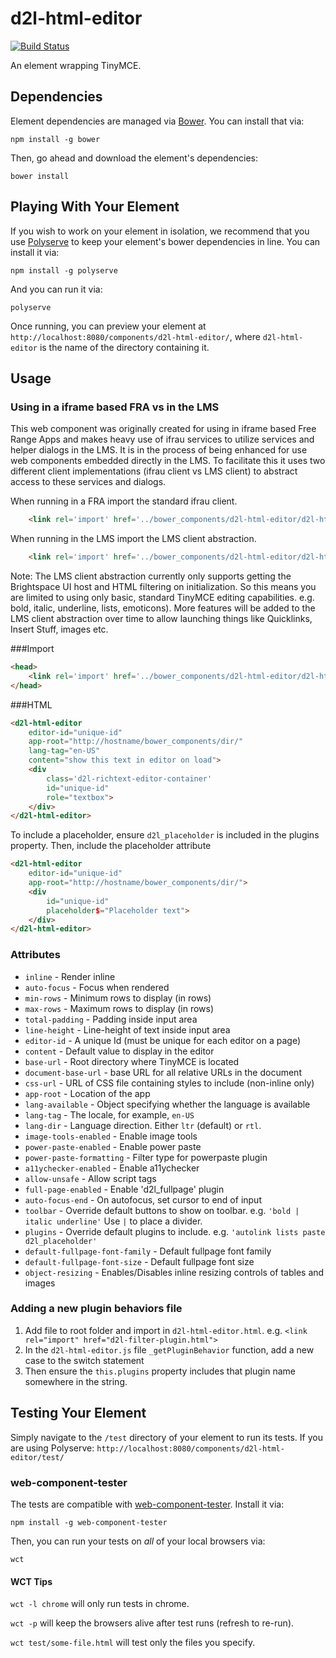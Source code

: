 
# d2l-html-editor

[![Build Status](https://travis-ci.com/Brightspace/d2l-html-editor.svg?token=z1N1ibLo45u7EF4sGt3Y&branch=master)](https://travis-ci.com/Brightspace/d2l-html-editor)

An element wrapping TinyMCE.

## Dependencies

Element dependencies are managed via [Bower](http://bower.io/). You can
install that via:

    npm install -g bower

Then, go ahead and download the element's dependencies:

    bower install


## Playing With Your Element

If you wish to work on your element in isolation, we recommend that you use
[Polyserve](https://github.com/PolymerLabs/polyserve) to keep your element's
bower dependencies in line. You can install it via:

    npm install -g polyserve

And you can run it via:

    polyserve

Once running, you can preview your element at
`http://localhost:8080/components/d2l-html-editor/`, where `d2l-html-editor` is the name of the directory containing it.


## Usage
### Using in a iframe based FRA vs in the LMS
This web component was originally created for using in iframe based Free Range Apps and makes heavy use of ifrau services to utilize services and helper dialogs in the LMS.  It is in the process of being enhanced for use web components embedded directly in the LMS. To facilitate this it uses two different client implementations (ifrau client vs LMS client) to abstract access to these services and dialogs.

When running in a FRA import the standard ifrau client.

```html
    <link rel='import' href='../bower_components/d2l-html-editor/d2l-html-editor-client-framed.html' />
```

When running in the LMS import the LMS client abstraction.

```html
    <link rel='import' href='../bower_components/d2l-html-editor/d2l-html-editor-client.html' />
```

Note: The LMS client abstraction currently only supports getting the Brightspace UI host and HTML filtering on initialization. So this means you are limited to using only basic, standard TinyMCE editing capabilities. e.g. bold, italic, underline, lists, emoticons). More features will be added to the LMS client abstraction over time to allow launching things like Quicklinks, Insert Stuff, images etc.

###Import
```html
<head>
    <link rel='import' href='../bower_components/d2l-html-editor/d2l-html-editor.html' />
</head>
```

###HTML
```html
<d2l-html-editor
	editor-id="unique-id"
    app-root="http://hostname/bower_components/dir/"
    lang-tag="en-US"
    content="show this text in editor on load">
    <div
        class='d2l-richtext-editor-container'
        id="unique-id"
        role="textbox">
    </div>
</d2l-html-editor>
```
To include a placeholder, ensure `d2l_placeholder` is included in the plugins property. Then, include the placeholder attribute
```html
<d2l-html-editor
	editor-id="unique-id"
    app-root="http://hostname/bower_components/dir/">
    <div
        id="unique-id"
        placeholder$="Placeholder text">
    </div>
</d2l-html-editor>
```

### Attributes
* `inline` - Render inline
* `auto-focus` - Focus when rendered
* `min-rows` - Minimum rows to display (in rows)
* `max-rows` - Maximum rows to display (in rows)
* `total-padding` - Padding inside input area
* `line-height` - Line-height of text inside input area
* `editor-id` - A unique Id (must be unique for each editor on a page)
* `content` - Default value to display in the editor
* `base-url` - Root directory where TinyMCE is located
* `document-base-url` - base URL for all relative URLs in the document
* `css-url` - URL of CSS file containing styles to include (non-inline only)
* `app-root` - Location of the app
* `lang-available` - Object specifying whether the language is available
* `lang-tag` - The locale, for example, `en-US`
* `lang-dir` - Language direction. Either `ltr` (default) or `rtl`.
* `image-tools-enabled` - Enable image tools
* `power-paste-enabled` - Enable power paste
* `power-paste-formatting` - Filter type for powerpaste plugin
* `a11ychecker-enabled` - Enable a11ychecker
* `allow-unsafe` - Allow script tags
* `full-page-enabled` - Enable 'd2l_fullpage' plugin
* `auto-focus-end` - On autofocus, set cursor to end of input
* `toolbar` - Override default buttons to show on toolbar. e.g. `'bold | italic underline'` Use `|` to place a divider.
* `plugins` - Override default plugins to include. e.g. `'autolink lists paste d2l_placeholder'`
* `default-fullpage-font-family` - Default fullpage font family
* `default-fullpage-font-size` - Default fullpage font size
* `object-resizing` - Enables/Disables inline resizing controls of tables and images

### Adding a new plugin behaviors file
1. Add file to root folder and import in `d2l-html-editor.html`. e.g. `<link rel="import" href="d2l-filter-plugin.html">`
2. In the `d2l-html-editor.js` file `_getPluginBehavior` function, add a new case to the switch statement
3. Then ensure the `this.plugins` property includes that plugin name somewhere in the string.


## Testing Your Element

Simply navigate to the `/test` directory of your element to run its tests. If
you are using Polyserve: `http://localhost:8080/components/d2l-html-editor/test/`

### web-component-tester

The tests are compatible with [web-component-tester](https://github.com/Polymer/web-component-tester).
Install it via:

    npm install -g web-component-tester

Then, you can run your tests on _all_ of your local browsers via:

    wct

#### WCT Tips

`wct -l chrome` will only run tests in chrome.

`wct -p` will keep the browsers alive after test runs (refresh to re-run).

`wct test/some-file.html` will test only the files you specify.
